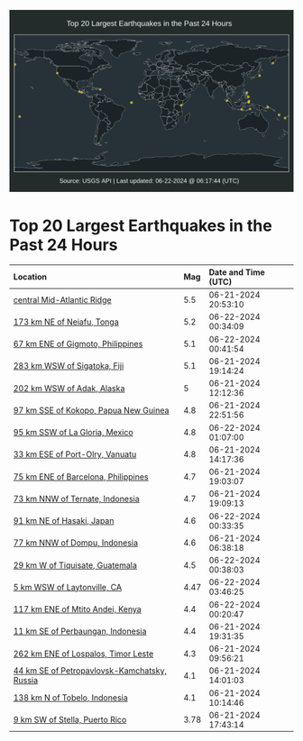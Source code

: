 ![Map](./map.png)

# Top 20 Largest Earthquakes in the Past 24 Hours

| Location | Mag | Date and Time (UTC) |
|:---|:---|:---|
| [central Mid-Atlantic Ridge](https://earthquake.usgs.gov/earthquakes/eventpage/us7000mtur) | 5.5 | 06-21-2024 20:53:10 |
| [173 km NE of Neiafu, Tonga](https://earthquake.usgs.gov/earthquakes/eventpage/us7000mtvr) | 5.2 | 06-22-2024 00:34:09 |
| [67 km ENE of Gigmoto, Philippines](https://earthquake.usgs.gov/earthquakes/eventpage/us7000mtvu) | 5.1 | 06-22-2024 00:41:54 |
| [283 km WSW of Sigatoka, Fiji](https://earthquake.usgs.gov/earthquakes/eventpage/us7000mttv) | 5.1 | 06-21-2024 19:14:24 |
| [202 km WSW of Adak, Alaska](https://earthquake.usgs.gov/earthquakes/eventpage/us7000mtsd) | 5 | 06-21-2024 12:12:36 |
| [97 km SSE of Kokopo, Papua New Guinea](https://earthquake.usgs.gov/earthquakes/eventpage/us7000mtvb) | 4.8 | 06-21-2024 22:51:56 |
| [95 km SSW of La Gloria, Mexico](https://earthquake.usgs.gov/earthquakes/eventpage/us7000mtvy) | 4.8 | 06-22-2024 01:07:00 |
| [33 km ESE of Port-Olry, Vanuatu](https://earthquake.usgs.gov/earthquakes/eventpage/us7000mtsr) | 4.8 | 06-21-2024 14:17:36 |
| [75 km ENE of Barcelona, Philippines](https://earthquake.usgs.gov/earthquakes/eventpage/us7000mttp) | 4.7 | 06-21-2024 19:03:07 |
| [73 km NNW of Ternate, Indonesia](https://earthquake.usgs.gov/earthquakes/eventpage/us7000mttt) | 4.7 | 06-21-2024 19:09:13 |
| [91 km NE of Hasaki, Japan](https://earthquake.usgs.gov/earthquakes/eventpage/us7000mtvq) | 4.6 | 06-22-2024 00:33:35 |
| [77 km NNW of Dompu, Indonesia](https://earthquake.usgs.gov/earthquakes/eventpage/us7000mtr8) | 4.6 | 06-21-2024 06:38:18 |
| [29 km W of Tiquisate, Guatemala](https://earthquake.usgs.gov/earthquakes/eventpage/us7000mtvs) | 4.5 | 06-22-2024 00:38:03 |
| [5 km WSW of Laytonville, CA](https://earthquake.usgs.gov/earthquakes/eventpage/nc75025237) | 4.47 | 06-22-2024 03:46:25 |
| [117 km ENE of Mtito Andei, Kenya](https://earthquake.usgs.gov/earthquakes/eventpage/us7000mtvm) | 4.4 | 06-22-2024 00:20:47 |
| [11 km SE of Perbaungan, Indonesia](https://earthquake.usgs.gov/earthquakes/eventpage/us7000mtu0) | 4.4 | 06-21-2024 19:31:35 |
| [262 km ENE of Lospalos, Timor Leste](https://earthquake.usgs.gov/earthquakes/eventpage/us7000mtrv) | 4.3 | 06-21-2024 09:56:21 |
| [44 km SE of Petropavlovsk-Kamchatsky, Russia](https://earthquake.usgs.gov/earthquakes/eventpage/us7000mtsq) | 4.1 | 06-21-2024 14:01:03 |
| [138 km N of Tobelo, Indonesia](https://earthquake.usgs.gov/earthquakes/eventpage/us7000mts1) | 4.1 | 06-21-2024 10:14:46 |
| [9 km SW of Stella, Puerto Rico](https://earthquake.usgs.gov/earthquakes/eventpage/pr2024173000) | 3.78 | 06-21-2024 17:43:14 |
